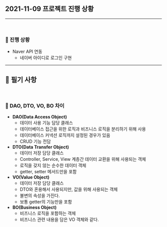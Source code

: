 ## **2021-11-09 프로젝트 진행 상황**

***

<br> 

### :pushpin: 진행 상황

- Naver API 연동
  - 네이버 아이디로 로그인 구현



***

## :round_pushpin: 필기 사항

<br> 

### :pushpin: DAO, DTO, VO, BO 차이

- **DAO(Data Access Object)**
  - 데이터 사용 기능 담당 클래스
  - 데이터베이스 접근을 위한 로직과 비즈니스 로직을 분리하기 위해 사용
  - 데이터베이스 커넥션 로직까지 설정된 경우가 있음
  - CRUD 기능 전담
- **DTO(Data Transfer Object)**
  - 데이터 저장 담당 클래스
  - Controller, Service, View 계층간 데이터 교환을 위해 사용되는 객체
  - 로직을 갖지 않는 순수한 데이터 객체
  - getter, setter 메서드만을 포함 
- **VO(Value Object)**
  - 데이터 저장 담당 클래스
  - DTO와 혼용해서 사용되지만, 값을 위해 사용되는 객체
  - 불변의 속성을 가진다.
  - 보통 getter의 기능만을 포함
- **BO(Business Object)**
  - 비즈니스 로직을 포함하는 객체
  - 비즈니스 관련 내용을 담은 VO 객체와 같다.